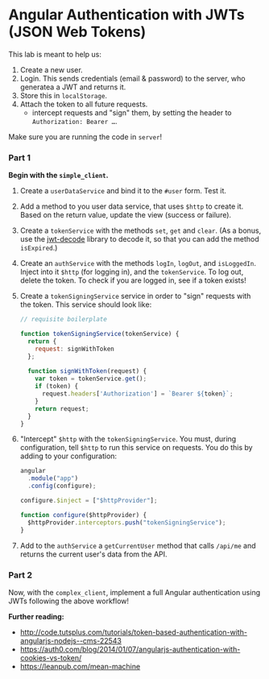 # Angular Authentication with JWTs (JSON Web Tokens)

This lab is meant to help us:

1.  Create a new user.
2.  Login. This sends credentials (email & password) to the server,
    who generatea a JWT and returns it.
3.  Store this in `localStorage`.
4.  Attach the token to all future requests.
     - intercept requests and "sign" them, by setting the header to 
       `Authorization: Bearer …`.

Make sure you are running the code in `server`!

### Part 1

**Begin with the `simple_client`.**

1.  Create a `userDataService` and bind it to the `#user` form. Test it.
2.  Add a method to you user data service, that uses `$http` to create it.
    Based on the return value, update the view (success or failure).
3.  Create a `tokenService` with the methods `set`, `get` and `clear`. (As
    a bonus, use the [jwt-decode][dec] library to decode it, so that you
    can add the method `isExpired`.)
4.  Create an `authService` with the methods `logIn`, `logOut`, and
    `isLoggedIn`. Inject into it `$http` (for logging in), and the 
    `tokenService`. To log out, delete the token. To check if you are
    logged in, see if a token exists!
5.  Create a `tokenSigningService` service in order to "sign" requests
    with the token. This service should look like:

    ```javascript
    // requisite boilerplate

    function tokenSigningService(tokenService) {
      return {
        request: signWithToken
      };
      
      function signWithToken(request) {
        var token = tokenService.get();
        if (token) {
          request.headers['Authorization'] = `Bearer ${token}`;
        }
        return request;
      }
    }
    ```
6.  "Intercept" `$http` with the `tokenSigningService`. You must, during
    configuration, tell `$http` to run this service on requests. You do
    this by adding to your configuration:

    ```javascript
    angular
      .module("app")
      .config(configure);

    configure.$inject = ["$httpProvider"];

    function configure($httpProvider) {
      $httpProvider.interceptors.push("tokenSigningService");
    }
    ```
7.  Add to the `authService` a `getCurrentUser` method that calls 
    `/api/me` and returns the current user's data from the API.

### Part 2

Now, with the `complex_client`, implement a full Angular authentication
using JWTs following the above workflow!

**Further reading:**

- http://code.tutsplus.com/tutorials/token-based-authentication-with-angularjs-nodejs--cms-22543
- https://auth0.com/blog/2014/01/07/angularjs-authentication-with-cookies-vs-token/
- https://leanpub.com/mean-machine

<!-- LINKS -->

[dec]: https://github.com/auth0/jwt-decode
